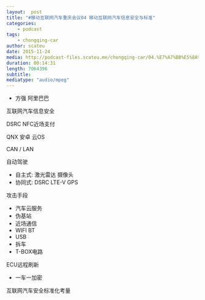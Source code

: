 ```yaml
---
layout:  post
title: "#移动互联网汽车重庆会议04 移动互联网汽车信息安全与标准"
categories:
    - podcast
tags:
    - chongqing-car
author: scateu
date: 2015-11-24
media: http://podcast-files.scateu.me/chongqing-car/04.%E7%A7%BB%E5%8A%A8%E4%BA%92%E8%81%94%E7%BD%91%E6%B1%BD%E8%BD%A6%E4%BF%A1%E6%81%AF%E5%AE%89%E5%85%A8.m4a
duration: 00:14:31
length: 7064396
subtitle:
mediatype: "audio/mpeg"
---
```


 - 方强 阿里巴巴

互联网汽车信息安全

DSRC
NFC近场支付

QNX 安卓 云OS

CAN / LAN 

自动驾驶

 - 自主式: 激光雷达 摄像头
 - 协同式: DSRC LTE-V GPS


攻击手段

 - 汽车云服务
 - 伪基站
 - 近场通信
 - WIFI BT
 - USB
 - 拆车
 - T-BOX电路

ECU远程刷新

 - 一车一加密
 

互联网汽车安全标准化考量


